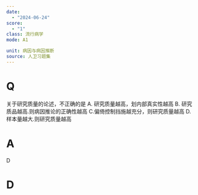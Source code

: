 ```yaml
---
date:
  - "2024-06-24"
score:
  - "1"
class: 流行病学
mode: A1

unit: 病因与病因推断
source: 人卫习题集
---
```



# Q
关于研究质量的论述，不正确的是
A. 研究质量越高，划内部真实性越高
B. 研究质品越高.则病因推论的正确性越高
C.偏倚控制挡施越充分，则研究质量越高
D. 样本量越大.则研究质量越高

# A

D


# D

